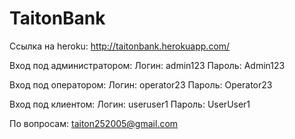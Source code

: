 # TaitonBank
Ссылка на heroku: http://taitonbank.herokuapp.com/

Вход под администратором:
Логин: admin123
Пароль: Admin123

Вход под оператором:
Логин: operator23
Пароль: Operator23

Вход под клиентом:
Логин: useruser1
Пароль: UserUser1

По вопросам: taiton252005@gmail.com
